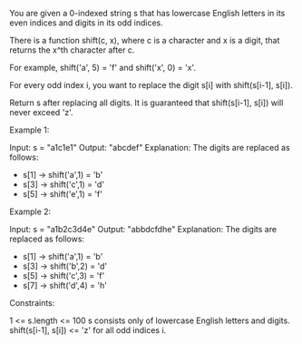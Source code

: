 You are given a 0-indexed string s that has lowercase English letters in its
even indices and digits in its odd indices.

There is a function shift(c, x), where c is a character and x is a digit,
that returns the x^th character after c.


For example, shift('a', 5) = 'f' and shift('x', 0) = 'x'.


For every odd index i, you want to replace the digit s[i] with shift(s[i-1],
s[i]).

Return s after replacing all digits. It is guaranteed that shift(s[i-1],
s[i]) will never exceed 'z'.


Example 1:


Input: s = "a1c1e1"
Output: "abcdef"
Explanation: The digits are replaced as follows:
- s[1] -> shift('a',1) = 'b'
- s[3] -> shift('c',1) = 'd'
- s[5] -> shift('e',1) = 'f'

Example 2:


Input: s = "a1b2c3d4e"
Output: "abbdcfdhe"
Explanation: The digits are replaced as follows:
- s[1] -> shift('a',1) = 'b'
- s[3] -> shift('b',2) = 'd'
- s[5] -> shift('c',3) = 'f'
- s[7] -> shift('d',4) = 'h'


Constraints:


1 <= s.length <= 100
s consists only of lowercase English letters and digits.
shift(s[i-1], s[i]) <= 'z' for all odd indices i.





